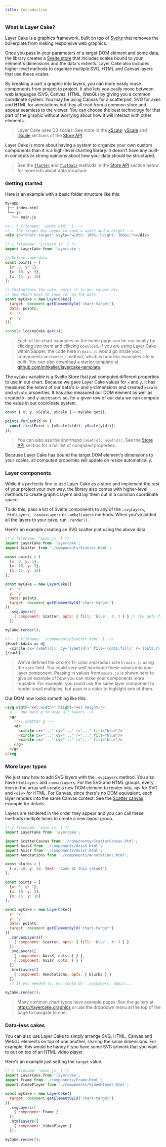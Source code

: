 ```yaml
---
title: Introduction
---
```


### What is Layer Cake?

Layer Cake is a graphics framework, built on top of [Svelte](https://svelte.technology) that removes the boilerplate from making responsive web graphics.

Once you pass in your parameters of a target DOM element and some data, the library creates a [Svelte store](https://svelte.technology/guide#state-management) that includes scales bound to your element's dimensions and the data's extents. Layer Cake also includes higher level methods to organize multiple SVG, HTML and Canvas layers that use these scales.

By breaking a part a graphic into layers, you can more easily reuse components from project to project. It also lets you easily move between web languages (SVG, Canvas, HTML, WebGL) by giving you a common coordinate system. You may be using Canvas for a scatterplot, SVG for axes and HTML for annotations but they all read from a common store and appear seamless to the viewer. You can choose the best technology for that part of the graphic without worrying about how it will interact with other elements.

> Layer Cake uses D3 scales. See more in the [xScale](#xScale), [yScale](#yScale) and [rScale](#rScale) sections of the [Store API](#store-api).

Layer Cake is more about having a system to organize your own custom components than it is a high-level charting library. It doesn't have any built-in concepts or strong opinions about how your data should be structured.

> See the [`flatten`](#flatten) and [`flatData`](#flatData) methods in the [Store API](#store-api) section below for more info about data structure.

### Getting started

Here is an example with a basic folder structure like this:

```bash
my-app
 ├── index.html
 └── js
   └── main.js
```

```html
<!-- { filename: 'index.html' } -->
<!-- The target div needs to have a width and a height -->
<div id="chart-target" style="width: 100%; height: 300px;"></div>
```

```js
/* { filename: 'js/main.js' } */
import LayerCake from 'layercake';

// Define some data
const points = [
  {x: 0, y: 1},
  {x: 10, y: 5},
  {x: 15, y: 10}
];

// Instantiate the cake, point it to our target div
// and which keys to look for on the data
const myCake = new LayerCake({
  target: document.getElementById('chart-target'),
  data: points,
  x: 'x',
  y: 'y'
});

console.log(myCake.get());
```

> Each of the chart examples on the home page can be run locally by clicking into them and clikcing `Download`. If you are using Layer Cake within Sapper, the code here in `main.js` would go inside your components `oncreate()` method, which is how this examples site is built. You can also download a starter template at [github.com/mhkeller/layercake-template](https://github.com/mhkeller/layercake-template).

The `myCake` variable is a Svelte Store that just computed different properties to use in our chart. Because we gave Layer Cake values for `x` and `y`, it has measured the extent of our data's x- and y-dimensions and created `xScale` and `yScale` properties. It has also measured our DOM element as well as created x- and y-accessors so, for a given row of our data we can compute the value in our coordinate system.

```js
const { x, y, xScale, yScale } = myCake.get();

points.forEach(d => {
  const firstPoint = [xScale(x(d)), yScale(y(d))];
});
```

> You can also use the shorthand `[xGet(d), yGet(d)]`. See the [Store API](#store-api) section for a full list of computed properties.

Because Layer Cake has bound the target DOM element's dimensions to your scales, all computed properties will update on resize automatically.

### Layer components

While it's perfectly fine to use Layer Cake as a store and implement the rest of your project your own way, the library also comes with higher-level methods to create graphic layers and lay them out in a common coordinate space.

To do this, pass a list of Svelte components to any of the `.svgLayers`, `.htmlLayers`, `.canvasLayers` or `.webglLayers` methods. When you've added all the layers to your cake, run `.render()`.

Here's an example creating an SVG scatter plot using the above data.

```js
/* { filename: 'main.js' } */
import LayerCake from 'layercake';
import Scatter from './components/Scatter.html';

const points = [
  {x: 0, y: 1},
  {x: 10, y: 5},
  {x: 15, y: 10}
];

const myCake = new LayerCake({
  x: 'x',
  y: 'y',
  data: points,
  target: document.getElementById('chart-target')
})
  .svgLayers([
    { component: Scatter, opts: { fill: 'blue', r: 3 } } // The opts field is optional but exists to let you pass settings down to your components so they can be more reusable.
  ])

myCake.render();
```

```html
<!-- { filename: '/components/Scatter.html' } -->
{#each $data as d}
  <circle cx='{xGet(d)}' cy='{yGet(d)}' fill='{opts.fill}' r='{opts.r}' />
{/each}
```

> We've defined the circle's fill color and radius size in `main.js` using the `opts` field. You could very well hardcode these values into your layer component. Passing in values from `mains.js` is shown here to give an example of how you can make your components more reusable. For example, you could use the same layer component to render small multiples, but pass in a color to highlight one of them.

Our DOM now looks something like this:

```html
<svg width="<el width>" height="<el height>">
  <!-- One main g to wrap all layers -->
  <g>
    <!-- Scatter g -->
    <g>
      <circle cx="..." cy="..." r="..." fill="blue"/>
      <circle cx="..." cy="..." r="..." fill="blue"/>
      <circle cx="..." cy="..." r="..." fill="blue"/>
    </g>
  </g>
</svg
```

### More layer types

We just saw how to add SVG layers with the `.svgLayers` method. You also have `htmlLayers` and `canvasLayers`. For the SVG and HTML groups, every item in the array will create a new DOM element to render into, `<g>` for SVG and `<div>` for HTML. For Canvas, since there's no DOM equivalent, each layer renders into the same Canvas context. See the [Scatter canvas](examples/Scatter) example for details.

Layers are rendered in the order they appear and you can call these methods multiple times to create a new layout group.

```js
/* { filename: 'main.js' } */
import LayerCake from 'layercake';

import ScatterCanvas from './components/ScatterCanvas.html';
import AxisX from './components/AxisX.html';
import AxisY from './components/AxisY.html';
import Annotations from './components/Annotations.html';

const blurbs = [
  { x: 10, y: 20, text: 'Look at this value!'}
];

const points = [
  {x: 0, y: 1},
  {x: 10, y: 5},
  {x: 15, y: 10}
];

const myCake = new LayerCake({
  x: 'x',
  y: 'y',
  data: points,
  target: document.getElementById('chart-target')
})
  .canvasLayers([
    { component: Scatter, opts: { fill: 'blue', r: 3 } }
  ])
  .svgLayers([
    { component: AxisX, opts: { } },
    { component: AxisY, opts: { } }
  ])
  .htmlLayers([
    { component: Annotations, opts: { blurbs } }
  ]);
  // If you needed to, you could do `.svgLayers` again...

myCake.render();
```

> Many common chart types have example pages. See the gallery at <https://layercake.graphics> or use the dropdown menu at the top of the page to navigate to one.

### Data-less cakes

You can also use Layer Cake to simply arrange SVG, HTML, Canvas and WebGL elements on top of one another, sharing the same dimensions. For example, this would be handy if you have some SVG artwork that you want to put on top of an HTML video player.

Here's an example just setting the `target` value.

```js
/* { filename: 'main.js' } */
import LayerCake from 'layercake';
import Frame from './components/Frame.html';
import VideoPlayer from './components/VideoPlayer.html';

const myCake = new LayerCake({
  target: document.getElementById('chart-target')
})
  .svgLayers([
    { component: Frame }
  ])
  .htmlLayers([
    { component: VideoPlayer }
  ]);

myCake.render();
```
